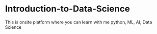# Introduction-to-Data-Science
This is onsite platform where you can learn with me python, ML, AI, Data Science
